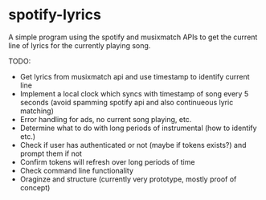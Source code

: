 # spotify-lyrics
A simple program using the spotify and musixmatch APIs to get the current line of lyrics for the currently playing song.


TODO:
 - Get lyrics from musixmatch api and use timestamp to identify current line
 - Implement a local clock which syncs with timestamp of song every 5 seconds (avoid spamming spotify api and also continueous lyric matching)
 - Error handling for ads, no current song playing, etc.
 - Determine what to do with long periods of instrumental (how to identify etc.)
 - Check if user has authenticated or not (maybe if tokens exists?) and prompt them if not
 - Confirm tokens will refresh over long periods of time
 - Check command line functionality
 - Oraginze and structure (currently very prototype, mostly proof of concept)
